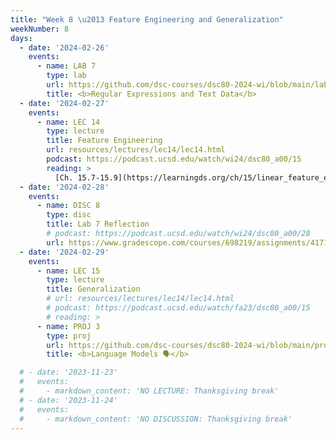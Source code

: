 ```yaml
---
title: "Week 8 \u2013 Feature Engineering and Generalization"
weekNumber: 8
days:
  - date: '2024-02-26'
    events:
      - name: LAB 7
        type: lab
        url: https://github.com/dsc-courses/dsc80-2024-wi/blob/main/labs/lab07/lab.ipynb
        title: <b>Regular Expressions and Text Data</b>
  - date: '2024-02-27'
    events:
      - name: LEC 14
        type: lecture
        title: Feature Engineering
        url: resources/lectures/lec14/lec14.html
        podcast: https://podcast.ucsd.edu/watch/wi24/dsc80_a00/15
        reading: >
          [Ch. 15.7-15.9](https://learningds.org/ch/15/linear_feature_eng.html)
  - date: '2024-02-28'
    events:
      - name: DISC 8
        type: disc
        title: Lab 7 Reflection
        # podcast: https://podcast.ucsd.edu/watch/wi24/dsc80_a00/28
        url: https://www.gradescope.com/courses/698219/assignments/4171422/
  - date: '2024-02-29'
    events:
      - name: LEC 15
        type: lecture
        title: Generalization
        # url: resources/lectures/lec14/lec14.html
        # podcast: https://podcast.ucsd.edu/watch/fa23/dsc80_a00/15
        # reading: >
      - name: PROJ 3
        type: proj
        url: https://github.com/dsc-courses/dsc80-2024-wi/blob/main/projects/proj03/project.ipynb
        title: <b>Language Models 🗣️</b>

  # - date: '2023-11-23'
  #   events:
  #     - markdown_content: 'NO LECTURE: Thanksgiving break'
  # - date: '2023-11-24'
  #   events:
  #     - markdown_content: 'NO DISCUSSION: Thanksgiving break'
---
```

